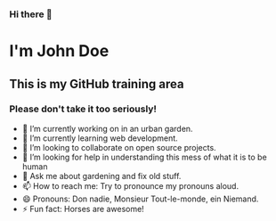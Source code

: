 ### Hi there 👋
# I'm John Doe
## This is my GitHub training area
### Please don't take it too seriously!

- 🔭 I’m currently working on in an urban garden.
- 🌱 I’m currently learning web development.
- 👯 I’m looking to collaborate on open source projects.
- 🤔 I’m looking for help in understanding this mess of what it is to be human
- 💬 Ask me about gardening and fix old stuff.
- 📫 How to reach me: Try to pronounce my pronouns aloud.
- 😄 Pronouns: Don nadie, Monsieur Tout-le-monde, ein Niemand.
- ⚡ Fun fact: Horses are awesome!
